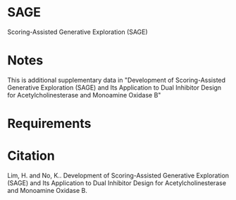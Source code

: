 # SAGE
Scoring-Assisted Generative Exploration (SAGE)

# Notes
This is additional supplementary data in "Development of Scoring-Assisted Generative Exploration (SAGE) and Its Application to Dual Inhibitor Design for Acetylcholinesterase and Monoamine Oxidase B"

# Requirements

# Citation
Lim, H. and No, K.. Development of Scoring-Assisted Generative Exploration (SAGE) and Its Application to Dual Inhibitor Design for Acetylcholinesterase and Monoamine Oxidase B. 
